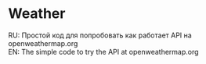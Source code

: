 # Weather
RU: Простой код для попробовать как работает API на openweathermap.org <br>
EN: The simple code to try the API at openweathermap.org
